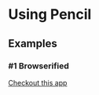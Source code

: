 # Using Pencil

## Examples

### #1 Browserified

[Checkout this app](https://iamanubhavsaini.github.io/jspaint/index.html)
